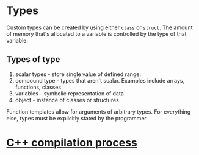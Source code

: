 # Types 

Custom types can be created by using either `class` or `struct`. The amount of memory that's allocated to a variable is controlled by the type of that variable. 

## Types of type 

1. scalar types - store single value of defined range. 
2. compound type - types that aren't scalar. Examples include arrays, functions, classes
3. variables - symbolic representation of data 
4. object - instance of classes or structures 

Function templates allow for arguments of arbitrary types. For everything else, types must be explicitly stated by the programmer. 

# [C++ compilation process](https://stackoverflow.com/questions/6264249/how-does-the-compilation-linking-process-work) 

 